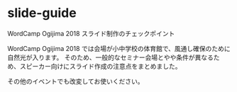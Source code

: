 # slide-guide
WordCamp Ogijima 2018 スライド制作のチェックポイント

WordCamp Ogijima 2018 では会場が小中学校の体育館で、風通し確保のために自然光が入ります。
そのため、一般的なセミナー会場とやや条件が異なるため、スピーカー向けにスライド作成の注意点をまとめました。

その他のイベントでも改変してお使いください。
